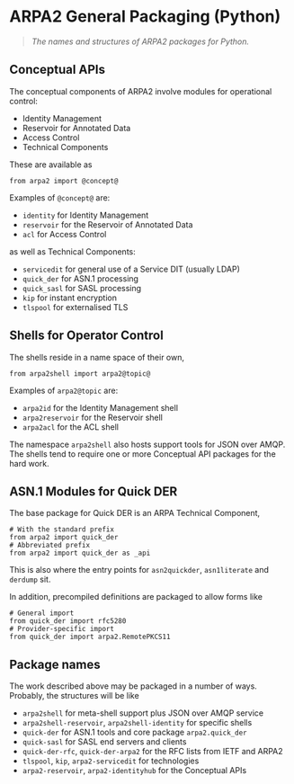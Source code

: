 # ARPA2 General Packaging (Python)

> *The names and structures of ARPA2 packages for Python.*


## Conceptual APIs

The conceptual components of ARPA2 involve modules for operational control:

  - Identity Management
  - Reservoir for Annotated Data
  - Access Control
  - Technical Components

These are available as

```
from arpa2 import @concept@
```

Examples of `@concept@` are:

  - `identity` for Identity Management
  - `reservoir` for the Reservoir of Annotated Data
  - `acl` for Access Control

as well as Technical Components:

  - `servicedit` for general use of a Service DIT (usually LDAP)
  - `quick_der` for ASN.1 processing
  - `quick_sasl` for SASL processing
  - `kip` for instant encryption
  - `tlspool` for externalised TLS


## Shells for Operator Control

The shells reside in a name space of their own,

```
from arpa2shell import arpa2@topic@
```

Examples of `arpa2@topic` are:

  - `arpa2id` for the Identity Management shell
  - `arpa2reservoir` for the Reservoir shell
  - `arpa2acl` for the ACL shell

The namespace `arpa2shell` also hosts support tools for JSON over
AMQP.  The shells tend to require one or more Conceptual API packages
for the hard work.


## ASN.1 Modules for Quick DER

The base package for Quick DER is an ARPA Technical Component,

```
# With the standard prefix
from arpa2 import quick_der
# Abbreviated prefix
from arpa2 import quick_der as _api
```

This is also where the entry points for `asn2quickder`, `asn1literate`
and `derdump` sit.

In addition, precompiled definitions are packaged to allow forms like

```
# General import
from quick_der import rfc5280
# Provider-specific import
from quick_der import arpa2.RemotePKCS11
```


## Package names

The work described above may be packaged in a number of ways.
Probably, the structures will be like

  - `arpa2shell` for meta-shell support plus JSON over AMQP service
  - `arpa2shell-reservoir`, `arpa2shell-identity` for specific shells
  - `quick-der` for ASN.1 tools and core package `arpa2.quick_der`
  - `quick-sasl` for SASL end servers and clients
  - `quick-der-rfc`, `quick-der-arpa2` for the RFC lists from IETF and ARPA2
  - `tlspool`, `kip`, `arpa2-servicedit` for technologies
  - `arpa2-reservoir`, `arpa2-identityhub` for the Conceptual APIs


